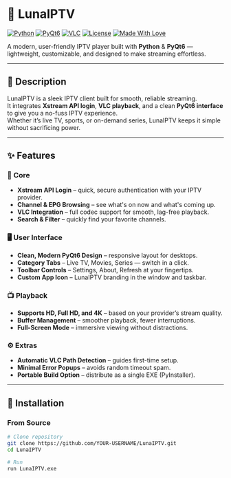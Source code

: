 # 🌙 LunaIPTV

[![Python](https://img.shields.io/badge/Python-3.10+-blue.svg)](https://www.python.org/)
[![PyQt6](https://img.shields.io/badge/GUI-PyQt6-green)](https://pypi.org/project/PyQt6/)
[![VLC](https://img.shields.io/badge/Playback-VLC-orange)](https://www.videolan.org/vlc/)
[![License](https://img.shields.io/badge/License-MIT-lightgrey)](LICENSE)
[![Made With Love](https://img.shields.io/badge/Made%20With-%E2%9D%A4-red)](#)

A modern, user-friendly IPTV player built with **Python** & **PyQt6** — lightweight, customizable, and designed to make streaming effortless.

---

## 📖 Description
LunaIPTV is a sleek IPTV client built for smooth, reliable streaming.  
It integrates **Xstream API login**, **VLC playback**, and a clean **PyQt6 interface** to give you a no-fuss IPTV experience.  
Whether it’s live TV, sports, or on-demand series, LunaIPTV keeps it simple without sacrificing power.

---

## ✨ Features

### 🎯 Core
- **Xstream API Login** – quick, secure authentication with your IPTV provider.
- **Channel & EPG Browsing** – see what's on now and what's coming up.
- **VLC Integration** – full codec support for smooth, lag-free playback.
- **Search & Filter** – quickly find your favorite channels.

### 🖥 User Interface
- **Clean, Modern PyQt6 Design** – responsive layout for desktops.
- **Category Tabs** – Live TV, Movies, Series — switch in a click.
- **Toolbar Controls** – Settings, About, Refresh at your fingertips.
- **Custom App Icon** – LunaIPTV branding in the window and taskbar.

### 📺 Playback
- **Supports HD, Full HD, and 4K** – based on your provider’s stream quality.
- **Buffer Management** – smoother playback, fewer interruptions.
- **Full-Screen Mode** – immersive viewing without distractions.

### ⚙ Extras
- **Automatic VLC Path Detection** – guides first-time setup.
- **Minimal Error Popups** – avoids random timeout spam.
- **Portable Build Option** – distribute as a single EXE (PyInstaller).

---

## 🚀 Installation

### From Source
```bash
# Clone repository
git clone https://github.com/YOUR-USERNAME/LunaIPTV.git
cd LunaIPTV

# Run
run LunaIPTV.exe
